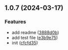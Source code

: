 ## 1.0.7 (2024-03-17)


### Features

* add readme ([3888d0b](https://github.com/leizhenpeng/chrome-extension-meta/commit/3888d0b2f49dfe73c03c0d98c3b00697f4f642d3))
* add test file ([e3b9e75](https://github.com/leizhenpeng/chrome-extension-meta/commit/e3b9e75d126e810035bbded702b0f2c3bc393512))
* init ([cfcfd35](https://github.com/leizhenpeng/chrome-extension-meta/commit/cfcfd35e4cf4b0325acd7025ba05178ac537a68e))



